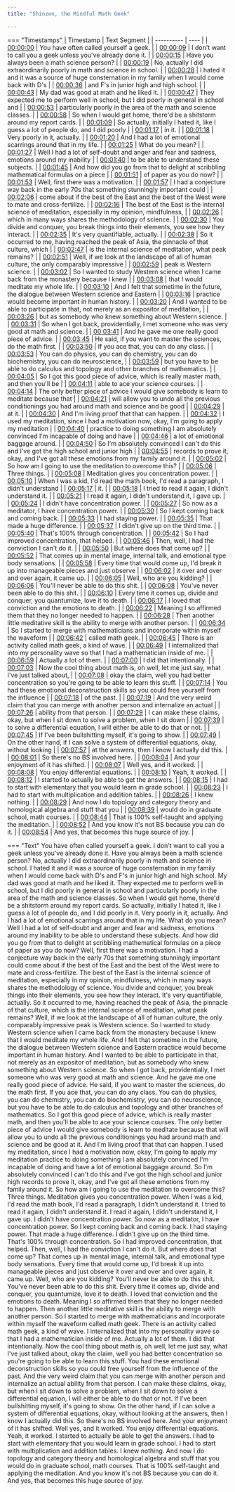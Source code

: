 ```yaml
---
title: "Shinzen, the Mindful Math Geek"

---
```

=== "Timestamps"
    | Timestamp | Text Segment |
    | ---------- | ----  |
    | [00:00:00](https://www.youtube.com/watch?v=-cVBohQ2x1c&t=0) |  You have often called yourself a geek. |
    | [00:00:09](https://www.youtube.com/watch?v=-cVBohQ2x1c&t=9) |  I don't want to call you a geek unless you've already done it. |
    | [00:00:15](https://www.youtube.com/watch?v=-cVBohQ2x1c&t=15) |  Have you always been a math science person? |
    | [00:00:19](https://www.youtube.com/watch?v=-cVBohQ2x1c&t=19) |  No, actually I did extraordinarily poorly in math and science in school. |
    | [00:00:28](https://www.youtube.com/watch?v=-cVBohQ2x1c&t=28) |  I hated it and it was a source of huge consternation in my family when I would come back with D's |
    | [00:00:36](https://www.youtube.com/watch?v=-cVBohQ2x1c&t=36) |  and F's in junior high and high school. |
    | [00:00:43](https://www.youtube.com/watch?v=-cVBohQ2x1c&t=43) |  My dad was good at math and he liked it. |
    | [00:00:47](https://www.youtube.com/watch?v=-cVBohQ2x1c&t=47) |  They expected me to perform well in school, but I did poorly in general in school and |
    | [00:00:53](https://www.youtube.com/watch?v=-cVBohQ2x1c&t=53) |  particularly poorly in the area of the math and science classes. |
    | [00:00:58](https://www.youtube.com/watch?v=-cVBohQ2x1c&t=58) |  So when I would get home, there'd be a shitstorm around my report cards. |
    | [00:01:09](https://www.youtube.com/watch?v=-cVBohQ2x1c&t=69) |  So actually, initially I hated it, like I guess a lot of people do, and I did poorly |
    | [00:01:17](https://www.youtube.com/watch?v=-cVBohQ2x1c&t=77) |  in it. |
    | [00:01:18](https://www.youtube.com/watch?v=-cVBohQ2x1c&t=78) |  Very poorly in it, actually. |
    | [00:01:20](https://www.youtube.com/watch?v=-cVBohQ2x1c&t=80) |  And I had a lot of emotional scarrings around that in my life. |
    | [00:01:25](https://www.youtube.com/watch?v=-cVBohQ2x1c&t=85) |  What do you mean? |
    | [00:01:27](https://www.youtube.com/watch?v=-cVBohQ2x1c&t=87) |  Well I had a lot of self-doubt and anger and fear and sadness, emotions around my inability |
    | [00:01:40](https://www.youtube.com/watch?v=-cVBohQ2x1c&t=100) |  to be able to understand these subjects. |
    | [00:01:45](https://www.youtube.com/watch?v=-cVBohQ2x1c&t=105) |  And how did you go from that to delight at scribbling mathematical formulas on a piece |
    | [00:01:51](https://www.youtube.com/watch?v=-cVBohQ2x1c&t=111) |  of paper as you do now? |
    | [00:01:53](https://www.youtube.com/watch?v=-cVBohQ2x1c&t=113) |  Well, first there was a motivation. |
    | [00:01:57](https://www.youtube.com/watch?v=-cVBohQ2x1c&t=117) |  I had a conjecture way back in the early 70s that something stunningly important could |
    | [00:02:06](https://www.youtube.com/watch?v=-cVBohQ2x1c&t=126) |  come about if the best of the East and the best of the West were to mate and cross-fertilize. |
    | [00:02:16](https://www.youtube.com/watch?v=-cVBohQ2x1c&t=136) |  The best of the East is the internal science of meditation, especially in my opinion, mindfulness, |
    | [00:02:26](https://www.youtube.com/watch?v=-cVBohQ2x1c&t=146) |  which in many ways shares the methodology of science. |
    | [00:02:30](https://www.youtube.com/watch?v=-cVBohQ2x1c&t=150) |  You divide and conquer, you break things into their elements, you see how they interact. |
    | [00:02:35](https://www.youtube.com/watch?v=-cVBohQ2x1c&t=155) |  It's very quantifiable, actually. |
    | [00:02:38](https://www.youtube.com/watch?v=-cVBohQ2x1c&t=158) |  So it occurred to me, having reached the peak of Asia, the pinnacle of that culture, which |
    | [00:02:47](https://www.youtube.com/watch?v=-cVBohQ2x1c&t=167) |  is the internal science of meditation, what peak remains? |
    | [00:02:51](https://www.youtube.com/watch?v=-cVBohQ2x1c&t=171) |  Well, if we look at the landscape of all of human culture, the only comparably impressive |
    | [00:02:59](https://www.youtube.com/watch?v=-cVBohQ2x1c&t=179) |  peak is Western science. |
    | [00:03:02](https://www.youtube.com/watch?v=-cVBohQ2x1c&t=182) |  So I wanted to study Western science when I came back from the monastery because I knew |
    | [00:03:08](https://www.youtube.com/watch?v=-cVBohQ2x1c&t=188) |  that I would meditate my whole life. |
    | [00:03:10](https://www.youtube.com/watch?v=-cVBohQ2x1c&t=190) |  And I felt that sometime in the future, the dialogue between Western science and Eastern |
    | [00:03:16](https://www.youtube.com/watch?v=-cVBohQ2x1c&t=196) |  practice would become important in human history. |
    | [00:03:20](https://www.youtube.com/watch?v=-cVBohQ2x1c&t=200) |  And I wanted to be able to participate in that, not merely as an expositor of meditation, |
    | [00:03:26](https://www.youtube.com/watch?v=-cVBohQ2x1c&t=206) |  but as somebody who knew something about Western science. |
    | [00:03:31](https://www.youtube.com/watch?v=-cVBohQ2x1c&t=211) |  So when I got back, providentially, I met someone who was very good at math and science. |
    | [00:03:41](https://www.youtube.com/watch?v=-cVBohQ2x1c&t=221) |  And he gave me one really good piece of advice. |
    | [00:03:45](https://www.youtube.com/watch?v=-cVBohQ2x1c&t=225) |  He said, if you want to master the sciences, do the math first. |
    | [00:03:50](https://www.youtube.com/watch?v=-cVBohQ2x1c&t=230) |  If you ace that, you can do any class. |
    | [00:03:53](https://www.youtube.com/watch?v=-cVBohQ2x1c&t=233) |  You can do physics, you can do chemistry, you can do biochemistry, you can do neuroscience, |
    | [00:03:59](https://www.youtube.com/watch?v=-cVBohQ2x1c&t=239) |  but you have to be able to do calculus and topology and other branches of mathematics. |
    | [00:04:05](https://www.youtube.com/watch?v=-cVBohQ2x1c&t=245) |  So I got this good piece of advice, which is really master math, and then you'll be |
    | [00:04:11](https://www.youtube.com/watch?v=-cVBohQ2x1c&t=251) |  able to ace your science courses. |
    | [00:04:14](https://www.youtube.com/watch?v=-cVBohQ2x1c&t=254) |  The only better piece of advice I would give somebody is learn to meditate because that |
    | [00:04:21](https://www.youtube.com/watch?v=-cVBohQ2x1c&t=261) |  will allow you to undo all the previous conditionings you had around math and science and be good |
    | [00:04:29](https://www.youtube.com/watch?v=-cVBohQ2x1c&t=269) |  at it. |
    | [00:04:30](https://www.youtube.com/watch?v=-cVBohQ2x1c&t=270) |  And I'm living proof that that can happen. |
    | [00:04:32](https://www.youtube.com/watch?v=-cVBohQ2x1c&t=272) |  I used my meditation, since I had a motivation now, okay, I'm going to apply my meditation |
    | [00:04:40](https://www.youtube.com/watch?v=-cVBohQ2x1c&t=280) |  practice to doing something I am absolutely convinced I'm incapable of doing and have |
    | [00:04:46](https://www.youtube.com/watch?v=-cVBohQ2x1c&t=286) |  a lot of emotional baggage around. |
    | [00:04:50](https://www.youtube.com/watch?v=-cVBohQ2x1c&t=290) |  So I'm absolutely convinced I can't do this and I've got the high school and junior high |
    | [00:04:55](https://www.youtube.com/watch?v=-cVBohQ2x1c&t=295) |  records to prove it, okay, and I've got all these emotions from my family around it. |
    | [00:05:02](https://www.youtube.com/watch?v=-cVBohQ2x1c&t=302) |  So how am I going to use the meditation to overcome this? |
    | [00:05:06](https://www.youtube.com/watch?v=-cVBohQ2x1c&t=306) |  Three things. |
    | [00:05:08](https://www.youtube.com/watch?v=-cVBohQ2x1c&t=308) |  Meditation gives you concentration power. |
    | [00:05:10](https://www.youtube.com/watch?v=-cVBohQ2x1c&t=310) |  When I was a kid, I'd read the math book, I'd read a paragraph, I didn't understand |
    | [00:05:17](https://www.youtube.com/watch?v=-cVBohQ2x1c&t=317) |  it. |
    | [00:05:18](https://www.youtube.com/watch?v=-cVBohQ2x1c&t=318) |  I tried to read it again, I didn't understand it. |
    | [00:05:21](https://www.youtube.com/watch?v=-cVBohQ2x1c&t=321) |  I read it again, I didn't understand it, I gave up. |
    | [00:05:24](https://www.youtube.com/watch?v=-cVBohQ2x1c&t=324) |  I didn't have concentration power. |
    | [00:05:27](https://www.youtube.com/watch?v=-cVBohQ2x1c&t=327) |  So now as a meditator, I have concentration power. |
    | [00:05:30](https://www.youtube.com/watch?v=-cVBohQ2x1c&t=330) |  So I kept coming back and coming back. |
    | [00:05:33](https://www.youtube.com/watch?v=-cVBohQ2x1c&t=333) |  I had staying power. |
    | [00:05:35](https://www.youtube.com/watch?v=-cVBohQ2x1c&t=335) |  That made a huge difference. |
    | [00:05:37](https://www.youtube.com/watch?v=-cVBohQ2x1c&t=337) |  I didn't give up on the third time. |
    | [00:05:40](https://www.youtube.com/watch?v=-cVBohQ2x1c&t=340) |  That's 100% through concentration. |
    | [00:05:42](https://www.youtube.com/watch?v=-cVBohQ2x1c&t=342) |  So I had improved concentration, that helped. |
    | [00:05:46](https://www.youtube.com/watch?v=-cVBohQ2x1c&t=346) |  Then, well, I had the conviction I can't do it. |
    | [00:05:50](https://www.youtube.com/watch?v=-cVBohQ2x1c&t=350) |  But where does that come up? |
    | [00:05:52](https://www.youtube.com/watch?v=-cVBohQ2x1c&t=352) |  That comes up in mental image, internal talk, and emotional type body sensations. |
    | [00:05:58](https://www.youtube.com/watch?v=-cVBohQ2x1c&t=358) |  Every time that would come up, I'd break it up into manageable pieces and just observe |
    | [00:06:02](https://www.youtube.com/watch?v=-cVBohQ2x1c&t=362) |  it over and over and over again, it came up. |
    | [00:06:05](https://www.youtube.com/watch?v=-cVBohQ2x1c&t=365) |  Well, who are you kidding? |
    | [00:06:06](https://www.youtube.com/watch?v=-cVBohQ2x1c&t=366) |  You'll never be able to do this shit. |
    | [00:06:08](https://www.youtube.com/watch?v=-cVBohQ2x1c&t=368) |  You've never been able to do this shit. |
    | [00:06:10](https://www.youtube.com/watch?v=-cVBohQ2x1c&t=370) |  Every time it comes up, divide and conquer, you quantumize, love it to death. |
    | [00:06:17](https://www.youtube.com/watch?v=-cVBohQ2x1c&t=377) |  I loved that conviction and the emotions to death. |
    | [00:06:22](https://www.youtube.com/watch?v=-cVBohQ2x1c&t=382) |  Meaning I so affirmed them that they no longer needed to happen. |
    | [00:06:28](https://www.youtube.com/watch?v=-cVBohQ2x1c&t=388) |  Then another little meditative skill is the ability to merge with another person. |
    | [00:06:34](https://www.youtube.com/watch?v=-cVBohQ2x1c&t=394) |  So I started to merge with mathematicians and incorporate within myself the waveform |
    | [00:06:42](https://www.youtube.com/watch?v=-cVBohQ2x1c&t=402) |  called math geek. |
    | [00:06:45](https://www.youtube.com/watch?v=-cVBohQ2x1c&t=405) |  There is an activity called math geek, a kind of wave. |
    | [00:06:49](https://www.youtube.com/watch?v=-cVBohQ2x1c&t=409) |  I internalized that into my personality wave so that I had a mathematician inside of me. |
    | [00:06:59](https://www.youtube.com/watch?v=-cVBohQ2x1c&t=419) |  Actually a lot of them. |
    | [00:07:00](https://www.youtube.com/watch?v=-cVBohQ2x1c&t=420) |  I did that intentionally. |
    | [00:07:03](https://www.youtube.com/watch?v=-cVBohQ2x1c&t=423) |  Now the cool thing about math is, oh well, let me just say, what I've just talked about, |
    | [00:07:08](https://www.youtube.com/watch?v=-cVBohQ2x1c&t=428) |  okay the claim, well you had better concentration so you're going to be able to learn this stuff. |
    | [00:07:14](https://www.youtube.com/watch?v=-cVBohQ2x1c&t=434) |  You had these emotional deconstruction skills so you could free yourself from the influence |
    | [00:07:18](https://www.youtube.com/watch?v=-cVBohQ2x1c&t=438) |  of the past. |
    | [00:07:19](https://www.youtube.com/watch?v=-cVBohQ2x1c&t=439) |  And the very weird claim that you can merge with another person and internalize an actual |
    | [00:07:26](https://www.youtube.com/watch?v=-cVBohQ2x1c&t=446) |  ability from that person. |
    | [00:07:29](https://www.youtube.com/watch?v=-cVBohQ2x1c&t=449) |  I can make these claims, okay, but when I sit down to solve a problem, when I sit down |
    | [00:07:39](https://www.youtube.com/watch?v=-cVBohQ2x1c&t=459) |  to solve a differential equation, I will either be able to do that or not. |
    | [00:07:45](https://www.youtube.com/watch?v=-cVBohQ2x1c&t=465) |  If I've been bullshitting myself, it's going to show. |
    | [00:07:49](https://www.youtube.com/watch?v=-cVBohQ2x1c&t=469) |  On the other hand, if I can solve a system of differential equations, okay, without looking |
    | [00:07:57](https://www.youtube.com/watch?v=-cVBohQ2x1c&t=477) |  at the answers, then I know I actually did this. |
    | [00:08:01](https://www.youtube.com/watch?v=-cVBohQ2x1c&t=481) |  So there's no BS involved here. |
    | [00:08:04](https://www.youtube.com/watch?v=-cVBohQ2x1c&t=484) |  And your enjoyment of it has shifted. |
    | [00:08:07](https://www.youtube.com/watch?v=-cVBohQ2x1c&t=487) |  Well yes, and it worked. |
    | [00:08:08](https://www.youtube.com/watch?v=-cVBohQ2x1c&t=488) |  You enjoy differential equations. |
    | [00:08:10](https://www.youtube.com/watch?v=-cVBohQ2x1c&t=490) |  Yeah, it worked. |
    | [00:08:12](https://www.youtube.com/watch?v=-cVBohQ2x1c&t=492) |  I started to actually be able to get the answers. |
    | [00:08:15](https://www.youtube.com/watch?v=-cVBohQ2x1c&t=495) |  I had to start with elementary that you would learn in grade school. |
    | [00:08:23](https://www.youtube.com/watch?v=-cVBohQ2x1c&t=503) |  I had to start with multiplication and addition tables. |
    | [00:08:26](https://www.youtube.com/watch?v=-cVBohQ2x1c&t=506) |  I knew nothing. |
    | [00:08:29](https://www.youtube.com/watch?v=-cVBohQ2x1c&t=509) |  And now I do topology and category theory and homological algebra and stuff that you |
    | [00:08:39](https://www.youtube.com/watch?v=-cVBohQ2x1c&t=519) |  would do in graduate school, math courses. |
    | [00:08:44](https://www.youtube.com/watch?v=-cVBohQ2x1c&t=524) |  That is 100% self-taught and applying the meditation. |
    | [00:08:52](https://www.youtube.com/watch?v=-cVBohQ2x1c&t=532) |  And you know it's not BS because you can do it. |
    | [00:08:54](https://www.youtube.com/watch?v=-cVBohQ2x1c&t=534) |  And yes, that becomes this huge source of joy. |

=== "Text"
     You have often called yourself a geek. I don't want to call you a geek unless you've already done it. Have you always been a math science person? No, actually I did extraordinarily poorly in math and science in school. I hated it and it was a source of huge consternation in my family when I would come back with D's and F's in junior high and high school. My dad was good at math and he liked it. They expected me to perform well in school, but I did poorly in general in school and particularly poorly in the area of the math and science classes. So when I would get home, there'd be a shitstorm around my report cards. So actually, initially I hated it, like I guess a lot of people do, and I did poorly in it. Very poorly in it, actually. And I had a lot of emotional scarrings around that in my life. What do you mean? Well I had a lot of self-doubt and anger and fear and sadness, emotions around my inability to be able to understand these subjects. And how did you go from that to delight at scribbling mathematical formulas on a piece of paper as you do now? Well, first there was a motivation. I had a conjecture way back in the early 70s that something stunningly important could come about if the best of the East and the best of the West were to mate and cross-fertilize. The best of the East is the internal science of meditation, especially in my opinion, mindfulness, which in many ways shares the methodology of science. You divide and conquer, you break things into their elements, you see how they interact. It's very quantifiable, actually. So it occurred to me, having reached the peak of Asia, the pinnacle of that culture, which is the internal science of meditation, what peak remains? Well, if we look at the landscape of all of human culture, the only comparably impressive peak is Western science. So I wanted to study Western science when I came back from the monastery because I knew that I would meditate my whole life. And I felt that sometime in the future, the dialogue between Western science and Eastern practice would become important in human history. And I wanted to be able to participate in that, not merely as an expositor of meditation, but as somebody who knew something about Western science. So when I got back, providentially, I met someone who was very good at math and science. And he gave me one really good piece of advice. He said, if you want to master the sciences, do the math first. If you ace that, you can do any class. You can do physics, you can do chemistry, you can do biochemistry, you can do neuroscience, but you have to be able to do calculus and topology and other branches of mathematics. So I got this good piece of advice, which is really master math, and then you'll be able to ace your science courses. The only better piece of advice I would give somebody is learn to meditate because that will allow you to undo all the previous conditionings you had around math and science and be good at it. And I'm living proof that that can happen. I used my meditation, since I had a motivation now, okay, I'm going to apply my meditation practice to doing something I am absolutely convinced I'm incapable of doing and have a lot of emotional baggage around. So I'm absolutely convinced I can't do this and I've got the high school and junior high records to prove it, okay, and I've got all these emotions from my family around it. So how am I going to use the meditation to overcome this? Three things. Meditation gives you concentration power. When I was a kid, I'd read the math book, I'd read a paragraph, I didn't understand it. I tried to read it again, I didn't understand it. I read it again, I didn't understand it, I gave up. I didn't have concentration power. So now as a meditator, I have concentration power. So I kept coming back and coming back. I had staying power. That made a huge difference. I didn't give up on the third time. That's 100% through concentration. So I had improved concentration, that helped. Then, well, I had the conviction I can't do it. But where does that come up? That comes up in mental image, internal talk, and emotional type body sensations. Every time that would come up, I'd break it up into manageable pieces and just observe it over and over and over again, it came up. Well, who are you kidding? You'll never be able to do this shit. You've never been able to do this shit. Every time it comes up, divide and conquer, you quantumize, love it to death. I loved that conviction and the emotions to death. Meaning I so affirmed them that they no longer needed to happen. Then another little meditative skill is the ability to merge with another person. So I started to merge with mathematicians and incorporate within myself the waveform called math geek. There is an activity called math geek, a kind of wave. I internalized that into my personality wave so that I had a mathematician inside of me. Actually a lot of them. I did that intentionally. Now the cool thing about math is, oh well, let me just say, what I've just talked about, okay the claim, well you had better concentration so you're going to be able to learn this stuff. You had these emotional deconstruction skills so you could free yourself from the influence of the past. And the very weird claim that you can merge with another person and internalize an actual ability from that person. I can make these claims, okay, but when I sit down to solve a problem, when I sit down to solve a differential equation, I will either be able to do that or not. If I've been bullshitting myself, it's going to show. On the other hand, if I can solve a system of differential equations, okay, without looking at the answers, then I know I actually did this. So there's no BS involved here. And your enjoyment of it has shifted. Well yes, and it worked. You enjoy differential equations. Yeah, it worked. I started to actually be able to get the answers. I had to start with elementary that you would learn in grade school. I had to start with multiplication and addition tables. I knew nothing. And now I do topology and category theory and homological algebra and stuff that you would do in graduate school, math courses. That is 100% self-taught and applying the meditation. And you know it's not BS because you can do it. And yes, that becomes this huge source of joy.